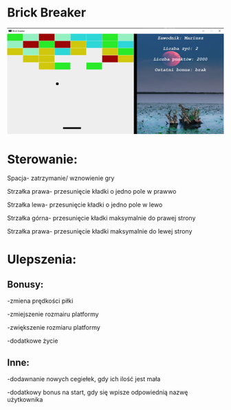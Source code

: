 # Brick Breaker

![.](https://github.com/mario11-wiet/Brick_Breaker/blob/master/Zrzut%20ekranu%202021-01-15%20230417.jpg "Brick Breaker")


# Sterowanie:

Spacja- zatrzymanie/ wznowienie gry 

Strzałka prawa- przesunięcie kładki o jedno pole w prawwo

Strzałka lewa- przesunięcie kładki o jedno pole w lewo

Strzałka górna- przesunięcie kładki maksymalnie do prawej strony

Strzałka prawa- przesunięcie kładki maksymalnie do lewej strony

# Ulepszenia:

## Bonusy:

-zmiena prędkości piłki

-zmiejszenie rozmairu platformy

-zwiększenie rozmiaru platformy

-dodatkowe życie

## Inne:

-dodawnanie nowych cegiełek, gdy ich ilość jest mała

-dodatkowy bonus na start, gdy się wpisze odpowiednią nazwę użytkownika 
